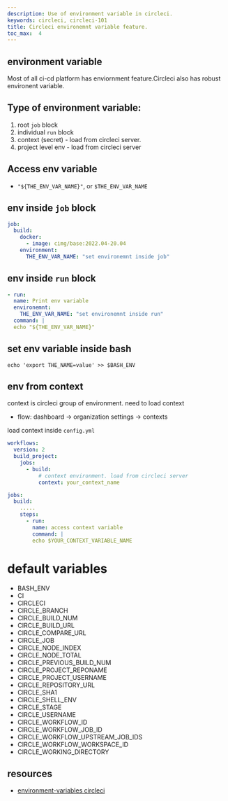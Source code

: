 ```yaml
---
description: Use of environment variable in circleci.
keywords: circleci, circleci-101
title: Circleci environemnt variable feature.
toc_max:  4
---
```


## environment variable
Most of all ci-cd platform has enviornment feature.Circleci also has robust environent variable. 

## Type of environment variable:
1. root `job` block
2. individual `run` block
3. context (secret) - load from circleci server.
4. project level env - load from circleci server

## Access env variable

* `"${THE_ENV_VAR_NAME}"`, or `$THE_ENV_VAR_NAME`

## env inside `job` block

```yml
job:
  build:
    docker:
      - image: cimg/base:2022.04-20.04
    environment:
      THE_ENV_VAR_NAME: "set environemnt inside job"
```


## env inside  `run` block

```yml
- run:
  name: Print env variable
  environemnt:
    THE_ENV_VAR_NAME: "set environemnt inside run"
  command: |
  echo "${THE_ENV_VAR_NAME}"
```

## set env variable inside bash

```
echo 'export THE_NAME=value' >> $BASH_ENV
```

## env from context

context is circleci group of environment. need to load context 

* flow: dashboard -> organization settings -> contexts

load context inside `config.yml`

```yml
workflows:
  version: 2
  build_project:
    jobs:
      - build:
          # context environment. load from circleci server
          context: your_context_name

jobs:
  build:
    .....
    steps:
      - run:
        name: access context variable
        command: |
        echo $YOUR_CONTEXT_VARIABLE_NAME
```

# default variables

* BASH_ENV
* CI
* CIRCLECI
* CIRCLE_BRANCH
* CIRCLE_BUILD_NUM
* CIRCLE_BUILD_URL
* CIRCLE_COMPARE_URL
* CIRCLE_JOB
* CIRCLE_NODE_INDEX
* CIRCLE_NODE_TOTAL
* CIRCLE_PREVIOUS_BUILD_NUM
* CIRCLE_PROJECT_REPONAME
* CIRCLE_PROJECT_USERNAME
* CIRCLE_REPOSITORY_URL
* CIRCLE_SHA1
* CIRCLE_SHELL_ENV
* CIRCLE_STAGE
* CIRCLE_USERNAME
* CIRCLE_WORKFLOW_ID
* CIRCLE_WORKFLOW_JOB_ID
* CIRCLE_WORKFLOW_UPSTREAM_JOB_IDS
* CIRCLE_WORKFLOW_WORKSPACE_ID
* CIRCLE_WORKING_DIRECTORY

## resources

* [environment-variables circleci](https://circleci.com/docs/2.0/env-vars#built-in-environment-variables)

